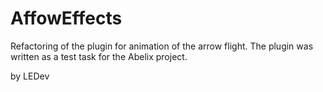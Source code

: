 # AffowEffects
Refactoring of the plugin for animation of the arrow flight.
The plugin was written as a test task for the Abelix project.

by LEDev

